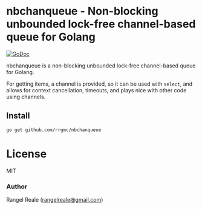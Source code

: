 # nbchanqueue - Non-blocking unbounded lock-free channel-based queue for Golang
[![GoDoc](https://godoc.org/github.com/rrgmc/nbchanqueue?status.png)](https://godoc.org/github.com/rrgmc/nbchanqueue)

nbchanqueue is a non-blocking unbounded lock-free channel-based queue for Golang.

For getting items, a channel is provided, so it can be used with `select`, and allows for context cancellation,
timeouts, and plays nice with other code using channels.

## Install

```shell
go get github.com/rrgmc/nbchanqueue
```

# License

MIT

### Author

Rangel Reale (rangelreale@gmail.com)
